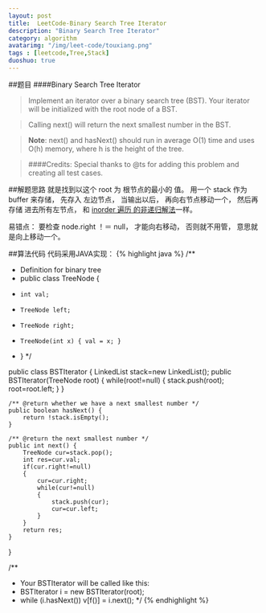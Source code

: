 ```yaml
---
layout: post
title:  LeetCode-Binary Search Tree Iterator
description: "Binary Search Tree Iterator"
category: algorithm
avatarimg: "/img/leet-code/touxiang.png"
tags : [leetcode,Tree,Stack]
duoshuo: true
---
```

##题目
####Binary Search Tree Iterator
>Implement an iterator over a binary search tree (BST). Your iterator will be initialized with the root node of a BST.

>Calling next() will return the next smallest number in the BST.

>**Note**: next() and hasNext() should run in average O(1) time and uses O(h) memory, where h is the height of the tree.

>####Credits:
>Special thanks to @ts for adding this problem and creating all test cases.

<!-- more -->
	
##解题思路
就是找到以这个 root 为 根节点的最小的 值。 用一个 stack 作为buffer 来存储， 先存入 左边节点， 当输出以后， 再向右节点移动一个， 然后再存储 进去所有左节点， 和 [inorder 遍历 的非递归解法][1]一样。

易错点： 要检查 node.right ！＝ null， 才能向右移动， 否则就不用管， 意思就是向上移动一个。

##算法代码
代码采用JAVA实现：
{% highlight java %}
/**
 * Definition for binary tree
 * public class TreeNode {
 *     int val;
 *     TreeNode left;
 *     TreeNode right;
 *     TreeNode(int x) { val = x; }
 * }
 */

public class BSTIterator {
	LinkedList<TreeNode> stack=new LinkedList<TreeNode>();
    public BSTIterator(TreeNode root) {
        while(root!=null)
        {
        	stack.push(root);
        	root=root.left;
        }
    }

    /** @return whether we have a next smallest number */
    public boolean hasNext() {
        return !stack.isEmpty();
    }

    /** @return the next smallest number */
    public int next() {
        TreeNode cur=stack.pop();
        int res=cur.val;
        if(cur.right!=null)
        {
        	cur=cur.right;
        	while(cur!=null)
        	{
        		stack.push(cur);
        		cur=cur.left;
        	}
        }
        return res;
    }
}

/**
 * Your BSTIterator will be called like this:
 * BSTIterator i = new BSTIterator(root);
 * while (i.hasNext()) v[f()] = i.next();
 */
{% endhighlight %}

[1]:http://pisxw.com/algorithm/Binary-Tree-Postorder-Traversal.html






